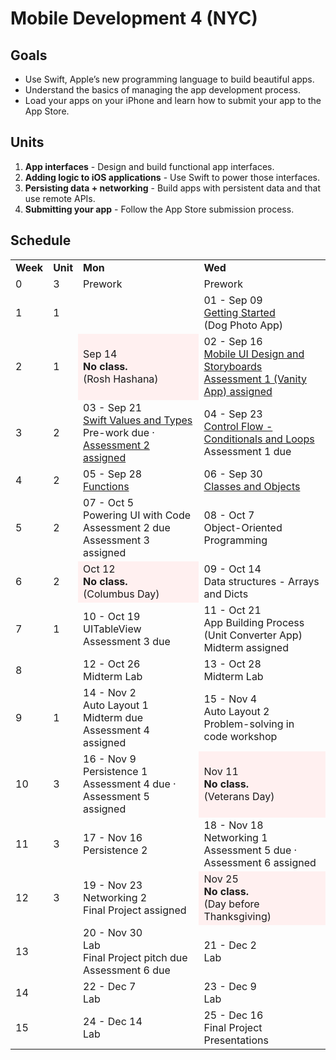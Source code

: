 # Mobile Development 4 (NYC)


## Goals

* Use Swift, Apple’s new programming language to build beautiful apps.
* Understand the basics of managing the app development process.
* Load your apps on your iPhone and learn how to submit your app to the App Store.


## Units

1. **App interfaces** - Design and build functional app interfaces.
2. **Adding logic to iOS applications** - Use Swift to power those interfaces.
3. **Persisting data + networking** - Build apps with persistent data and that use remote APIs.
4. **Submitting your app** - Follow the App Store submission process.


## Schedule

<table>
  <tr>
    <td><strong>Week</strong></td>
    <td><strong>Unit</strong></td>
    <td><strong>Mon</strong></td>
    <td><strong>Wed</strong></td>
  </tr>
  <tr>
    <td>0</td>
    <td>3</td>
    <td>Prework</td>
    <td>Prework</td>
  </tr>
  <tr>
    <td>1</td>
    <td>1</td>
    <td></td>
    <td>01 - Sep 09<br>
<a href="https://github.com/ga-students/MOB-NYC-4/tree/master/Sessions/01">Getting Started</a><br>
(Dog Photo App)</td>
  </tr>
  <tr>
    <td>2</td>
    <td>1</td>
    <td style="background-color:#fff0f0">Sep 14<br><strong>No class.</strong><br>(Rosh Hashana)</td>
    <td>02 - Sep 16<br>
<a href="https://github.com/ga-students/MOB-NYC-4/tree/master/Sessions/02">Mobile UI Design and Storyboards</a><br>
<a href="https://github.com/ga-students/MOB-NYC-4/tree/master/Assessments/Assessment%201">Assessment 1 (Vanity App) assigned</a></td>
  </tr>
  <tr>
    <td>3</td>
    <td>2</td>
    <td>03 - Sep 21<br>
<a href="https://github.com/ga-students/MOB-NYC-4/tree/master/Sessions/03">Swift Values and Types</a><br>
Pre-work due · <a href="https://github.com/ga-students/MOB-NYC-4/tree/master/Assessments/Assessment%202">Assessment 2 assigned</a></td>
    <td>04 - Sep 23<br>
<a href="https://github.com/ga-students/MOB-NYC-4/tree/master/Sessions/04">Control Flow - Conditionals and Loops</a><br>
Assessment 1 due</td>
  </tr>
  <tr>
    <td>4</td>
    <td>2</td>
    <td>05 - Sep 28<br>
<a href="https://github.com/ga-students/MOB-NYC-4/tree/master/Sessions/05">Functions</a></td>
    <td>
      06 - Sep 30<br>
      <a href="https://github.com/ga-students/MOB-NYC-4/tree/master/Sessions/06">Classes and Objects</a>
    </td>
  </tr>
  <tr>
    <td>5</td>
    <td>2</td>
    <td>07 - Oct 5<br>
      Powering UI with Code<br>
      Assessment 2 due<br>
      Assessment 3 assigned
    </td>
    <td>08 - Oct 7<br>
      Object-Oriented Programming
    </td>
  </tr>
  <tr>
    <td>6</td>
    <td>2</td>
    <td style="background-color:#fff0f0">Oct 12<br><strong>No class.</strong><br>(Columbus Day)</td>
    <td>
      09 - Oct 14<br>
      Data structures - Arrays and Dicts
    </td>
  </tr>
  <tr>
    <td>7</td>
    <td>1</td>
    <td>10 - Oct 19<br>
UITableView<br>
Assessment 3 due</td>
    <td>11 - Oct 21<br>
App Building Process<br>
(Unit Converter App)<br>
Midterm assigned</td>
  </tr>
  <tr>
    <td>8</td>
    <td></td>
    <td>12 - Oct 26<br>
Midterm Lab</td>
    <td>13 - Oct 28<br>
Midterm Lab</td>
  </tr>
  <tr>
    <td>9</td>
    <td>1</td>
    <td>14 - Nov 2<br>
Auto Layout 1<br>
Midterm due<br>
Assessment 4 assigned</td>
    <td>15 - Nov 4<br>
Auto Layout 2<br>
Problem-solving in code workshop</td>
  </tr>
  <tr>
    <td>10</td>
    <td>3</td>
    <td>16 - Nov 9<br>
Persistence 1<br>
Assessment 4 due · Assessment 5 assigned</td>
    <td style="background-color:#fff0f0">Nov 11<br><strong>No class.</strong><br>(Veterans Day)</td>
  </tr>
  <tr>
    <td>11</td>
    <td>3</td>
    <td>17 - Nov 16<br>
Persistence 2</td>
    <td>18 - Nov 18<br>
Networking 1<br>
Assessment 5 due · Assessment 6 assigned</td>
  </tr>
  <tr>
    <td>12</td>
    <td>3</td>
    <td>19 - Nov 23<br>
Networking 2<br>
Final Project assigned</td>
    <td style="background-color:#fff0f0">Nov 25<br><strong>No class.</strong><br>(Day before Thanksgiving)</td>
  </tr>
  <tr>
    <td>13</td>
    <td></td>
    <td>20 - Nov 30<br>
Lab<br>
Final Project pitch due<br>
Assessment 6 due</td>
    <td>21 - Dec 2<br>
Lab</td>
  </tr>
  <tr>
    <td>14</td>
    <td></td>
    <td>22 - Dec 7<br>
Lab</td>
    <td>23 - Dec 9<br>
Lab</td>
  </tr>
  <tr>
    <td>15</td>
    <td></td>
    <td>24 - Dec 14<br>
Lab</td>
    <td>25 - Dec 16<br>
Final Project Presentations</td>
  </tr>
</table>
